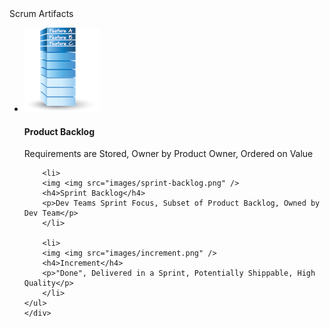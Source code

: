 <div class="darkbackground">
Scrum Artifacts
    <div class="vertical-image-list">
    <ul>      
        <li>
        <img src="images/product-backlog.png" />
        <h4>Product Backlog</h4>
        <p>Requirements are Stored, Owner by Product Owner, Ordered on Value</p>
        </li>
    
        <li>
        <img <img src="images/sprint-backlog.png" /> 
        <h4>Sprint Backlog</h4>
        <p>Dev Teams Sprint Focus, Subset of Product Backlog, Owned by Dev Team</p>
        </li>
    
        <li>
        <img <img src="images/increment.png" />
        <h4>Increment</h4>
        <p>"Done", Delivered in a Sprint, Potentially Shippable, High Quality</p>
        </li>
    </ul>
    </div>  
</div>